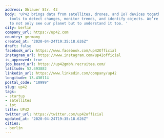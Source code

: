 ```yaml
---
address: Ohlauer Str. 43
body: 'UP42 brings data from satellites, drones, and IoT devices together with analytics
  tools to detect changes, monitor trends, and identify objects. We’re making it easy
  to not only see our planet but to understand it too. '
city: berlin
company_url: https://up42.com
country: germany
created_at: "2020-04-24T19:35:18.626Z"
draft: false
facebook_url: https://www.facebook.com/up42Official
instagram_url: https://www.instagram.com/up42official
is_approved: true
job_board_url: https://up42gmbh.recruitee.com/
latitude: 52.493882
linkedin_url: https://www.linkedin.com/company/up42
longitude: 13.430114
postal_code: "10999"
slug: up42
tags:
- startup
- satellites
- iot
title: UP42
twitter_url: https://twitter.com/up42official
updated_at: "2020-04-24T19:35:18.626Z"
cities:
- berlin
---
```

